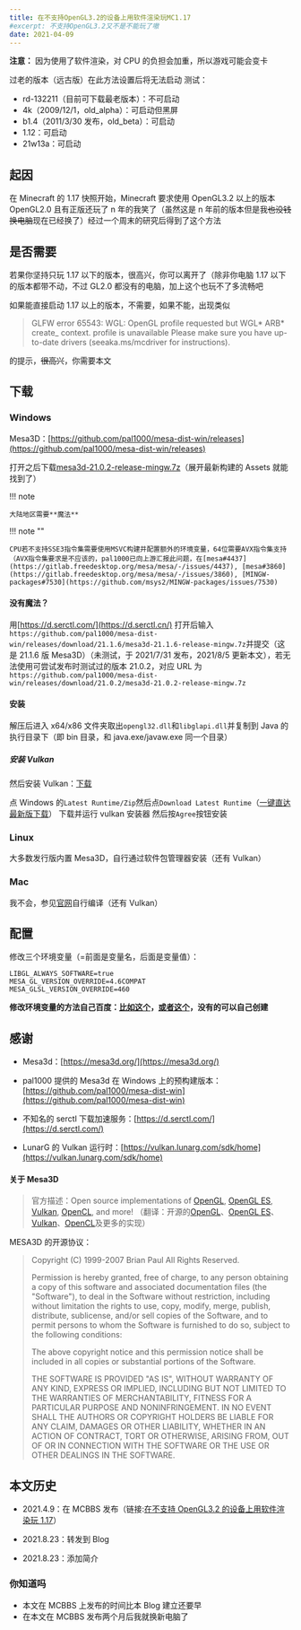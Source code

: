 ```yaml
---
title: 在不支持OpenGL3.2的设备上用软件渲染玩MC1.17
#excerpt: 不支持OpenGL3.2又不是不能玩了嗷
date: 2021-04-09
---
```


**注意：**
因为使用了软件渲染，对 CPU 的负担会加重，所以游戏可能会变卡

过老的版本（远古版）在此方法设置后将无法启动
测试：

- rd-132211（目前可下载最老版本）：不可启动
- 4k（2009/12/1，old_alpha）：可启动但黑屏
- b1.4（2011/3/30 发布，old_beta）：可启动
- 1.12：可启动
- 21w13a：可启动

## 起因

在 Minecraft 的 1.17 快照开始，Minecraft 要求使用 OpenGL3.2 以上的版本 OpenGL2.0 且有正版还玩了 n 年的我笑了（虽然这是 n 年前的版本但是我~~也没钱换电脑~~现在已经换了）经过一个周末的研究后得到了这个方法

## 是否需要

若果你坚持只玩 1.17 以下的版本，很高兴，你可以离开了（除非你电脑 1.17 以下的版本都带不动，不过 GL2.0 都没有的电脑，加上这个也玩不了多流畅吧

如果能直接启动 1.17 以上的版本，不需要，如果不能，出现类似

> GLFW error 65543: WGL: OpenGL profile requested but WGL* ARB* create\_ context. profile is unavailable
> Please make sure you have up-to-date drivers (seeaka.ms/mcdriver for instructions).

的提示，~~很高兴~~，你需要本文

## 下载

### Windows

Mesa3D：[https://github.com/pal1000/mesa-dist-win/releases](https://github.com/pal1000/mesa-dist-win/releases)

打开之后下载[mesa3d-21.0.2-release-mingw.7z](https://github.com/pal1000/mesa-dist-win/releases/download/21.0.2/mesa3d-21.0.2-release-mingw.7z)（展开最新构建的 Assets 就能找到了）

!!! note

    大陆地区需要**魔法**

!!! note ""

    CPU若不支持SSE3指令集需要使用MSVC构建并配置额外的环境变量，64位需要AVX指令集支持（AVX指令集要求是不应该的，pal1000已向上游汇报此问题，在[mesa#4437](https://gitlab.freedesktop.org/mesa/mesa/-/issues/4437), [mesa#3860](https://gitlab.freedesktop.org/mesa/mesa/-/issues/3860), [MINGW-packages#7530](https://github.com/msys2/MINGW-packages/issues/7530)

#### 没有魔法？

用[https://d.serctl.com/](https://d.serctl.cn/)
打开后输入`https://github.com/pal1000/mesa-dist-win/releases/download/21.1.6/mesa3d-21.1.6-release-mingw.7z`并提交（这是 21.1.6 版 Mesa3D）（未测试，于 2021/7/31 发布，2021/8/5 更新本文），若无法使用可尝试发布时测试过的版本 21.0.2，对应 URL 为`https://github.com/pal1000/mesa-dist-win/releases/download/21.0.2/mesa3d-21.0.2-release-mingw.7z`

#### 安装

解压后进入 x64/x86 文件夹取出`opengl32.dll`和`libglapi.dll`并复制到 Java 的执行目录下（即 bin 目录，和 java.exe/javaw.exe 同一个目录）

##### 安装 Vulkan

然后安装 Vulkan：[下载](https://vulkan.lunarg.com/sdk/home)

点 Windows 的`Latest Runtime/Zip`然后点`Download Latest Runtime`（[一键直达最新版下载](https://sdk.lunarg.com/sdk/download/latest/windows/vulkan-runtime.exe)）
下载并运行 vulkan 安装器
然后按`Agree`按钮安装

### Linux

大多数发行版内置 Mesa3D，自行通过软件包管理器安装（还有 Vulkan）

### Mac

我不会，参见[官网](https://docs.mesa3d.org/download.html)自行编译（还有 Vulkan）

## 配置

修改三个环境变量（=前面是变量名，后面是变量值）：

```properties
LIBGL_ALWAYS_SOFTWARE=true
MESA_GL_VERSION_OVERRIDE=4.6COMPAT
MESA_GLSL_VERSION_OVERRIDE=460
```

**修改环境变量的方法自己百度：[比如这个](https://jingyan.baidu.com/article/00a07f3876cd0582d128dc55.html)，[或者这个](http://www.xitongcheng.com/jiaocheng/win10_article_30595.html)，没有的可以自己创建**

## 感谢

- Mesa3d：[https://mesa3d.org/](https://mesa3d.org/)
- pal1000 提供的 Mesa3d 在 Windows 上的预构建版本：[https://github.com/pal1000/mesa-dist-win](https://github.com/pal1000/mesa-dist-win)

- 不知名的 serctl 下载加速服务：[https://d.serctl.com/](https://d.serctl.com/)
- LunarG 的 Vulkan 运行时：[https://vulkan.lunarg.com/sdk/home](https://vulkan.lunarg.com/sdk/home)

#### 关于 Mesa3D

> 官方描述：Open source implementations of [OpenGL](https://www.opengl.org/), [OpenGL ES](https://www.khronos.org/opengles/), [Vulkan](https://www.khronos.org/vulkan/), [OpenCL](https://www.khronos.org/opencl/), and more!
> （翻译：开源的[OpenGL](https://www.opengl.org/)、[OpenGL ES](https://www.khronos.org/opengles/)、[Vulkan](https://www.khronos.org/vulkan/)、[OpenCL](https://www.khronos.org/opencl/)及更多的实现）

MESA3D 的开源协议：

> Copyright (C) 1999-2007 Brian Paul All Rights Reserved.
>
> Permission is hereby granted, free of charge, to any person obtaining a
> copy of this software and associated documentation files (the "Software"),
> to deal in the Software without restriction, including without limitation
> the rights to use, copy, modify, merge, publish, distribute, sublicense,
> and/or sell copies of the Software, and to permit persons to whom the
> Software is furnished to do so, subject to the following conditions:
>
> The above copyright notice and this permission notice shall be included
> in all copies or substantial portions of the Software.
>
> THE SOFTWARE IS PROVIDED "AS IS", WITHOUT WARRANTY OF ANY KIND, EXPRESS
> OR IMPLIED, INCLUDING BUT NOT LIMITED TO THE WARRANTIES OF MERCHANTABILITY,
> FITNESS FOR A PARTICULAR PURPOSE AND NONINFRINGEMENT. IN NO EVENT SHALL
> THE AUTHORS OR COPYRIGHT HOLDERS BE LIABLE FOR ANY CLAIM, DAMAGES OR OTHER
> LIABILITY, WHETHER IN AN ACTION OF CONTRACT, TORT OR OTHERWISE, ARISING FROM,
> OUT OF OR IN CONNECTION WITH THE SOFTWARE OR THE USE OR OTHER DEALINGS IN THE
> SOFTWARE.

## 本文历史

- 2021.4.9：在 MCBBS 发布（链接:[在不支持 OpenGL3.2 的设备上用软件渲染玩 1.17](https://www.mcbbs.net/thread-1189935-1-1.html)）

- 2021.8.23：转发到 Blog

- 2021.8.23：添加简介

### 你知道吗

- 本文在 MCBBS 上发布的时间比本 Blog 建立还要早
- 在本文在 MCBBS 发布两个月后我就换新电脑了
